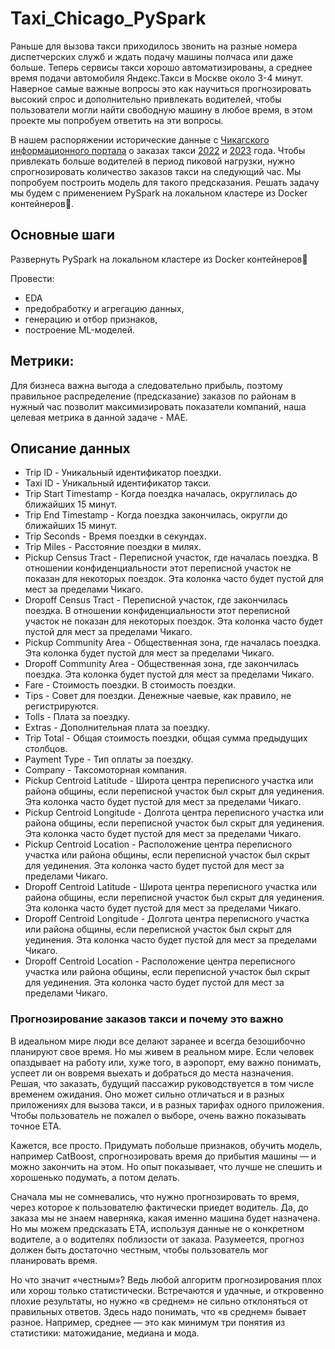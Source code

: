 # Taxi_Chicago_PySpark

Раньше для вызова такси приходилось звонить на разные номера диспетчерских служб и ждать подачу машины полчаса или даже больше. Теперь сервисы такси хорошо автоматизированы, а среднее время подачи автомобиля Яндекс.Такси в Москве около 3-4 минут. Наверное самые важные вопросы это как научиться прогнозировать высокий спрос и дополнительно привлекать водителей, чтобы пользователи могли найти свободную машину в любое время, в этом проекте мы попробуем ответить на эти вопросы.

В нашем распоряжении исторические данные с [Чикагского информационного портала](https://data.cityofchicago.org) о заказах такси [2022](https://data.cityofchicago.org/Transportation/Taxi-Trips-2022/npd7-ywjz) и [2023](https://data.cityofchicago.org/Transportation/Taxi-Trips-2023/e55j-2ewb) года. Чтобы привлекать больше водителей в период пиковой нагрузки, нужно спрогнозировать количество заказов такси на следующий час. Мы попробуем построить модель для такого предсказания. Решать задачу мы будем с применением PySpark на локальном кластере из Docker контейнеров🐳.

## Основные шаги

Развернуть PySpark на локальном кластере из Docker контейнеров🐳

Провести:
 - EDA
 - предобработку и агрегацию данных,
 - генерацию и отбор признаков,
 - построение ML-моделей.


## **Метрики:**
Для бизнеса важна выгода а следовательно прибыль, поэтому правильное распределение (предсказание) заказов по районам в нужный час позволит максимизировать показатели компаний,  наша целевая метрика в данной  задаче - MAE.


## **Описание данных**

 - Trip ID - Уникальный идентификатор поездки.
 - Taxi ID - Уникальный идентификатор такси.
 - Trip Start Timestamp - Когда поездка началась, округлилась до ближайших 15 минут.
 - Trip End Timestamp - Когда поездка закончилась, округли до ближайших 15 минут.
 - Trip Seconds - Время поездки в секундах.
 - Trip Miles - Расстояние поездки в милях.
 - Pickup Census Tract - Переписной участок, где началась поездка. В отношении конфиденциальности этот переписной участок не показан для некоторых поездок. Эта колонка часто будет пустой для мест за пределами Чикаго.
 - Dropoff Census Tract - Переписной участок, где закончилась поездка. В отношении конфиденциальности этот переписной участок не показан для некоторых поездок. Эта колонка часто будет пустой для мест за пределами Чикаго.
 - Pickup Community Area - Общественная зона, где началась поездка. Эта колонка будет пустой для мест за пределами Чикаго.
 - Dropoff Community Area - Общественная зона, где закончилась поездка. Эта колонка будет пустой для мест за пределами Чикаго.
 - Fare - Стоимость поездки. В стоимость поездки.
 - Tips - Совет для поездки. Денежные чаевые, как правило, не регистрируются.
 - Tolls - Плата за поездку.
 - Extras - Дополнительная плата за поездку.
 - Trip Total - Общая стоимость поездки, общая сумма предыдущих столбцов.
 - Payment Type - Тип оплаты за поездку.
 - Company - Таксомоторная компания.
 - Pickup Centroid Latitude - Широта центра переписного участка или района общины, если переписной участок был скрыт для уединения. Эта колонка часто будет пустой для мест за пределами Чикаго.
 - Pickup Centroid Longitude - Долгота центра переписного участка или района общины, если переписной участок был скрыт для уединения. Эта колонка часто будет пустой для мест за пределами Чикаго.
 - Pickup Centroid Location - Расположение центра переписного участка или района общины, если переписной участок был скрыт для уединения. Эта колонка часто будет пустой для мест за пределами Чикаго.
 - Dropoff Centroid Latitude - Широта центра переписного участка или района общины, если переписной участок был скрыт для уединения. Эта колонка часто будет пустой для мест за пределами Чикаго.
 - Dropoff Centroid Longitude - Долгота центра переписного участка или района общины, если переписной участок был скрыт для уединения. Эта колонка часто будет пустой для мест за пределами Чикаго.
 - Dropoff Centroid Location - Расположение центра переписного участка или района общины, если переписной участок был скрыт для уединения. Эта колонка часто будет пустой для мест за пределами Чикаго.


### **Прогнозирование заказов такси и почему это важно**


В идеальном мире люди все делают заранее и всегда безошибочно планируют свое время. Но мы живем в реальном мире. Если человек опаздывает на работу или, хуже того, в аэропорт, ему важно понимать, успеет ли он вовремя выехать и добраться до места назначения. 
Решая, что заказать, будущий пассажир руководствуется в том числе временем ожидания. Оно может сильно отличаться и в разных приложениях для вызова такси, и в разных тарифах одного приложения. Чтобы пользователь не пожалел о выборе, очень важно показывать точное ЕТА.

Кажется, все просто. Придумать побольше признаков, обучить модель, например CatBoost, спрогнозировать время до прибытия машины — и можно закончить на этом. Но опыт показывает, что лучше не спешить и хорошенько подумать, а потом делать.

Сначала мы не сомневались, что нужно прогнозировать то время, через которое к пользователю фактически приедет водитель. Да, до заказа мы не знаем наверняка, какая именно машина будет назначена. Но мы можем предсказать ETA, используя данные не о конкретном водителе, а о водителях поблизости от заказа. Разумеется, прогноз должен быть достаточно честным, чтобы пользователь мог планировать время. 

Но что значит «честным»? Ведь любой алгоритм прогнозирования плох или хорош только статистически. Встречаются и удачные, и откровенно плохие результаты, но нужно «в среднем» не сильно отклоняться от правильных ответов. Здесь надо понимать, что «в среднем» бывает разное. Например, среднее — это как минимум три понятия из статистики: матожидание, медиана и мода.
